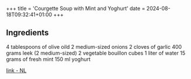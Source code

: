 +++
title = 'Courgette Soup with Mint and Yoghurt'
date = 2024-08-18T09:32:41+01:00
+++

## Ingredients

4 tablespoons of olive oild
2 medium-sized onions
2 cloves of garlic
400 grams leek (2 medium-sized)
2 vegetable bouillon cubes
1 liter of water
15 grams of fresh mint
150 ml yoghurt

[link - NL](https://www.ah.nl/allerhande/recept/R-R1197020/gegrilde-courgettesoep-met-munt-en-yoghurt)
